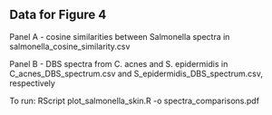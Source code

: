 ## Data for Figure 4

Panel A - cosine similarities between Salmonella spectra in salmonella_cosine_similarity.csv

Panel B - DBS spectra from C. acnes and S. epidermidis in C_acnes_DBS_spectrum.csv and S_epidermidis_DBS_spectrum.csv, respectively

To run:
RScript plot_salmonella_skin.R -o spectra_comparisons.pdf
